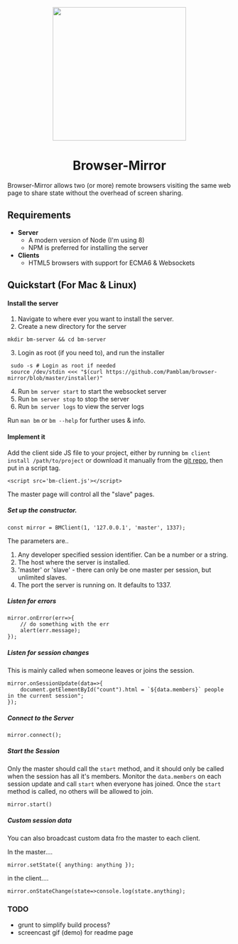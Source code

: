 



<p align="center">
<img src="https://i.imgur.com/R2966La.png" height="300">
<h1 align="center">Browser-Mirror</h1>
</p>

Browser-Mirror allows two (or more) remote browsers visiting the same web page to share state without the overhead of screen sharing.

## Requirements

 - **Server**
    - A modern version of Node (I'm using 8)
    - NPM is preferred for installing the server
  - **Clients**
    - HTML5 browsers with support for ECMA6 & Websockets 

## Quickstart (For Mac & Linux)

#### Install the server

 1) Navigate to where ever you want to install the server.
 2) Create a new directory for the server 
```
mkdir bm-server && cd bm-server
```
 3) Login as root (if you need to), and run the installer 
```
 sudo -s # Login as root if needed
 source /dev/stdin <<< "$(curl https://github.com/Pamblam/browser-mirror/blob/master/installer)"
```
 4) Run `bm server start` to start the websocket server
 5) Run `bm server stop` to stop the server
 6) Run `bm server logs` to view the server logs
 
 Run `man bm` or `bm --help` for further uses & info.
 
 #### Implement it
  
 Add the client side JS file to your project, either by running `bm client install /path/to/project` or download it manually from the [git repo](https://raw.githubusercontent.com/Pamblam/browser-mirror/master/bm-client.js), then put in a script tag.

    <script src='bm-client.js'></script>

The master page will control all the "slave" pages.

##### Set up the constructor.

    const mirror = BMClient(1, '127.0.0.1', 'master', 1337); 

The parameters are..

 1. Any developer specified session identifier. Can be a number or a string.
 2. The host where the server is installed.
 3. 'master' or 'slave' - there can only be one master per session, but unlimited slaves.
 4. The port the server is running on. It defaults to 1337.

##### Listen for errors

    mirror.onError(err=>{ 
        // do something with the err
        alert(err.message);
    }); 
    
##### Listen for session changes

This is mainly called when someone leaves or joins the session.

    mirror.onSessionUpdate(data=>{
        document.getElementById("count").html = `${data.members}` people in the current session";
    });

##### Connect to the Server

    mirror.connect();

##### Start the Session

Only the master should call the `start` method, and it should only be called when the session has all it's members. Monitor the `data.members` on each session update and call `start` when everyone has joined. Once the `start` method is called, no others will be allowed to join.

    mirror.start()

##### Custom session data

You can also broadcast custom data fro the master to each client.

In the master....

    mirror.setState({ anything: anything });

in the client....

    mirror.onStateChange(state=>console.log(state.anything);

### TODO

 - grunt to simplify build process?
 - screencast gif (demo) for readme page
